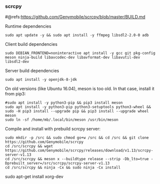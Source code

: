 

### scrcpy

#@refs:https://github.com/Genymobile/scrcpy/blob/master/BUILD.md

Runtime dependencies
```
sudo apt update -y && sudo apt install -y ffmpeg libsdl2-2.0-0 adb
```

Client build dependencies
```
sudo DEBIAN_FRONTEND=noninteractive apt install -y gcc git pkg-config meson ninja-build libavcodec-dev libavformat-dev libavutil-dev libsdl2-dev
```

Server build dependencies
```
sudo apt install -y openjdk-8-jdk
```

On old versions (like Ubuntu 16.04), meson is too old. In that case, install it from pip3:
```
#sudo apt install -y python3-pip && pip3 install meson
sudo apt install -y python3-pip python3-setuptools python3-wheel && sudo -H pip3 install --upgrade pip && pip3 install --upgrade wheel meson
sudo ln -sf /home/mb/.local/bin/meson /usr/bin/meson
```

Compile and install with prebuild scrcpy server:
```
sudo mkdir -p /src && sudo chmod go+w /src && cd /src && git clone https://github.com/Genymobile/scrcpy
cd /src/scrcpy && wget https://github.com/Genymobile/scrcpy/releases/download/v1.13/scrcpy-server-v1.13
cd /src/scrcpy && meson x --buildtype release --strip -Db_lto=true -Dprebuilt_server=/src/scrcpy/scrcpy-server-v1.13
cd /src/scrcpy && ninja -Cx && sudo ninja -Cx install
```
sudo apt-get install xorg-dev
